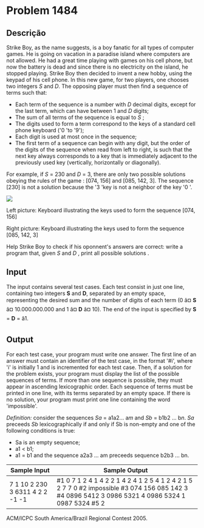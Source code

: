 # Problem 1484

Descrição
----------

Strike Boy, as the name suggests, is a boy fanatic for all types of computer games. He is going on vacation in a paradise island where computers are not allowed. He had a great time playing with games on his cell phone, but now the battery is dead and since there is no electricity on the island, he stopped playing. Strike Boy then decided to invent a new hobby, using the keypad of his cell phone. In this new game, for two players, one chooses two integers *S* and *D*. The opposing player must then find a sequence of terms such that:

* Each term of the sequence is a number with  *D*  decimal digits, except for the last term, which can have between 1 and *D* digits;
* The sum of all terms of the sequence is equal to  *S* ;
* The digits used to form a term correspond to the keys of a standard cell phone keyboard ('0 'to '9');
* Each digit is used at most once in the sequence;
* The first term of a sequence can begin with any digit, but the order of the digits of the sequence when read from left to right, is such that the next key always corresponds to a key that is immediately adjacent to the previously used key (vertically, horizontally or diagonally).

For example, if  *S*  = 230 and  *D*  = 3, there are only two possible solutions obeying the rules of the game : [074, 156] and [085, 142, 3]. The sequence [230] is not a solution because the '3 'key is not a neighbor of the key '0 '.

![](https://resources.beecrowd.com/gallery/images/novos/Tecle%20%26%20Some.png)

Left picture: Keyboard illustrating the keys used to form the sequence [074, 156]

Right picture: Keyboard illustrating the keys used to form the sequence [085, 142, 3]

Help Strike Boy to check if his oponnent's answers are correct: write a program that, given  *S*  and  *D* , print all possible solutions .

Input
-----

The input contains several test cases. Each test consist in just one line, containing two integers **S** and **D**, separated by an empty space, representing the desired sum and the number of digits of each term (0 â¤ **S** â¤ 10.000.000.000 and 1 â¤ **D** â¤ 10). The end of the input is specified by **S** = **D** = â1.

Output
------

For each test case, your program must write one answer. The first line of an answer must contain an identifier of the test case, in the format '#i', where 'i' is initially 1 and is incremented for each test case. Then, if a solution for the problem exists, your program must display the list of the possible sequences of terms. If more than one sequence is possible, they must appear in ascending lexicographic order. Each sequence of terms must be printed in one line, with its terms separated by an empty space. If there is no solution, your program must print one line containing the word 'impossible'.

*Definition:* consider the sequences *Sa* = a1a2... a*m* and *Sb* = b1b2 ... b*n*. *Sa* preceeds *Sb* lexicographically if and only if Sb is non-empty and one of the following conditions is true:

* Sa is an empty sequence;
* a1 < b1;
* a1 = b1 and the sequence a2a3 ... am preceeds sequence b2b3 ... bn.

| Sample Input | Sample Output |
| --- | --- |
| 7 1 10 2 230 3 6311 4 2 2 -1 -1 | #1 0 7 1 2 4 1 4 2 2 1 4 2 4 1 2 5 4 1 2 4 2 1 5 2 7 7 0 #2 impossible #3 074 156 085 142 3 #4 0896 5412 3 0986 5321 4 0986 5324 1 0987 5324 #5 2 |

ACM/ICPC South America/Brazil Regional Contest 2005.

